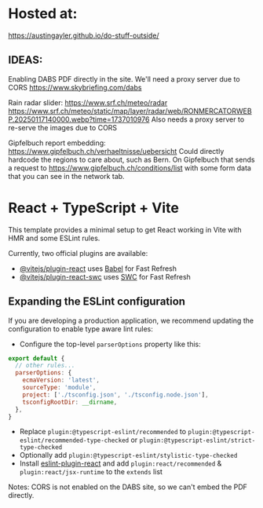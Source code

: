 # Hosted at:
https://austingayler.github.io/do-stuff-outside/

## IDEAS:

Enabling DABS PDF directly in the site. We'll need a proxy server due to CORS
https://www.skybriefing.com/dabs

Rain radar slider:
https://www.srf.ch/meteo/radar
https://www.srf.ch/meteo/static/map/layer/radar/web/RONMERCATORWEBP.20250117140000.webp?time=1737010976
Also needs a proxy server to re-serve the images due to CORS

Gipfelbuch report embedding:
https://www.gipfelbuch.ch/verhaeltnisse/uebersicht
Could directly hardcode the regions to care about, such as Bern. On Gipfelbuch that sends a request to 
https://www.gipfelbuch.ch/conditions/list with some form data that you can see in the network tab.


# React + TypeScript + Vite

This template provides a minimal setup to get React working in Vite with HMR and some ESLint rules.

Currently, two official plugins are available:

- [@vitejs/plugin-react](https://github.com/vitejs/vite-plugin-react/blob/main/packages/plugin-react/README.md) uses [Babel](https://babeljs.io/) for Fast Refresh
- [@vitejs/plugin-react-swc](https://github.com/vitejs/vite-plugin-react-swc) uses [SWC](https://swc.rs/) for Fast Refresh

## Expanding the ESLint configuration

If you are developing a production application, we recommend updating the configuration to enable type aware lint rules:

- Configure the top-level `parserOptions` property like this:

```js
export default {
  // other rules...
  parserOptions: {
    ecmaVersion: 'latest',
    sourceType: 'module',
    project: ['./tsconfig.json', './tsconfig.node.json'],
    tsconfigRootDir: __dirname,
  },
}
```

- Replace `plugin:@typescript-eslint/recommended` to `plugin:@typescript-eslint/recommended-type-checked` or `plugin:@typescript-eslint/strict-type-checked`
- Optionally add `plugin:@typescript-eslint/stylistic-type-checked`
- Install [eslint-plugin-react](https://github.com/jsx-eslint/eslint-plugin-react) and add `plugin:react/recommended` & `plugin:react/jsx-runtime` to the `extends` list


Notes:
CORS is not enabled on the DABS site, so we can't embed the PDF directly.
